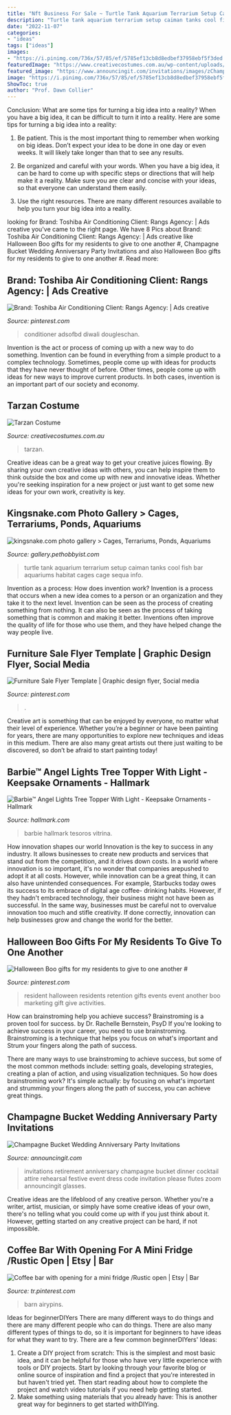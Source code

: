```yaml
---
title: "Nft Business For Sale ~ Turtle Tank Aquarium Terrarium Setup Caiman Tanks Cool Fish Bar Aquariums Habitat Cages Cage Sequa Info"
description: "Turtle tank aquarium terrarium setup caiman tanks cool fish bar aquariums habitat cages cage sequa info"
date: "2022-11-07"
categories:
- "ideas"
tags: ["ideas"]
images:
- "https://i.pinimg.com/736x/57/85/ef/5785ef13cb8d8edbef37958ebf5f3ded.jpg"
featuredImage: "https://www.creativecostumes.com.au/wp-content/uploads/2012/12/Tarzan-640x1024.jpg"
featured_image: "https://www.announcingit.com/invitations/images/zChampagne-Flutes-and-Ice-Bucket-Wedding-Anniversary-Party-Invitations.jpg"
image: "https://i.pinimg.com/736x/57/85/ef/5785ef13cb8d8edbef37958ebf5f3ded.jpg"
ShowToc: true
author: "Prof. Dawn Collier"
---
```



Conclusion: What are some tips for turning a big idea into a reality?
When you have a big idea, it can be difficult to turn it into a reality. Here are some tips for turning a big idea into a reality:
1. Be patient. This is the most important thing to remember when working on big ideas. Don’t expect your idea to be done in one day or even weeks. It will likely take longer than that to see any results.

2. Be organized and careful with your words. When you have a big idea, it can be hard to come up with specific steps or directions that will help make it a reality. Make sure you are clear and concise with your ideas, so that everyone can understand them easily.

3. Use the right resources. There are many different resources available to help you turn your big idea into a reality.

	

		
looking for Brand: Toshiba Air Conditioning Client: Rangs Agency: | Ads creative you've came to the right page. We have 8 Pics about Brand: Toshiba Air Conditioning Client: Rangs Agency: | Ads creative like Halloween Boo gifts for my residents to give to one another #, Champagne Bucket Wedding Anniversary Party Invitations and also Halloween Boo gifts for my residents to give to one another #. Read more:
		
    
## Brand: Toshiba Air Conditioning Client: Rangs Agency: | Ads Creative

<img loading=lazy src="https://i.pinimg.com/736x/e9/97/01/e99701326096daeed2a83189a7589e5c.jpg" onerror="this.onerror=null;this.src='https://tse2.mm.bing.net/th?id=OIP._2ohRzSFhGt5DdJexwI-1gAAAA&amp;pid=15.1';" alt="Brand: Toshiba Air Conditioning Client: Rangs Agency: | Ads creative">

_Source: pinterest.com_

>conditioner adsofbd diwali dougleschan. 

	

Invention is the act or process of coming up with a new way to do something. Invention can be found in everything from a simple product to a complex technology. Sometimes, people come up with ideas for products that they have never thought of before. Other times, people come up with ideas for new ways to improve current products. In both cases, invention is an important part of our society and economy.

    
## Tarzan Costume

<img loading=lazy src="https://www.creativecostumes.com.au/wp-content/uploads/2012/12/Tarzan-640x1024.jpg" onerror="this.onerror=null;this.src='https://tse1.mm.bing.net/th?id=OIP.bXgeQH6PAIU-0VgFnt32lgHaL2&amp;pid=15.1';" alt="Tarzan Costume">

_Source: creativecostumes.com.au_

>tarzan. 

	

Creative ideas can be a great way to get your creative juices flowing. By sharing your own creative ideas with others, you can help inspire them to think outside the box and come up with new and innovative ideas. Whether you're seeking inspiration for a new project or just want to get some new ideas for your own work, creativity is key.

    
## Kingsnake.com Photo Gallery &gt; Cages, Terrariums, Ponds, Aquariums

<img loading=lazy src="http://gallery.kingsnake.com/data/53619gatortank.jpg" onerror="this.onerror=null;this.src='https://tse3.mm.bing.net/th?id=OIP.-Mu1my4v5NditL-6tnj5vgHaFj&amp;pid=15.1';" alt="kingsnake.com photo gallery &gt; Cages, Terrariums, Ponds, Aquariums">

_Source: gallery.pethobbyist.com_

>turtle tank aquarium terrarium setup caiman tanks cool fish bar aquariums habitat cages cage sequa info. 

	

Invention as a process: How does invention work?
Invention is a process that occurs when a new idea comes to a person or an organization and they take it to the next level. Invention can be seen as the process of creating something from nothing. It can also be seen as the process of taking something that is common and making it better. Inventions often improve the quality of life for those who use them, and they have helped change the way people live.

    
## Furniture Sale Flyer Template | Graphic Design Flyer, Social Media

<img loading=lazy src="https://i.pinimg.com/736x/b0/8d/06/b08d062660c2b4990faa46ed2dca320c.jpg" onerror="this.onerror=null;this.src='https://tse1.mm.bing.net/th?id=OIP.amjLYMszeM4j0HmZ164UswHaKC&amp;pid=15.1';" alt="Furniture Sale Flyer Template | Graphic design flyer, Social media">

_Source: pinterest.com_

>. 

	

Creative art is something that can be enjoyed by everyone, no matter what their level of experience. Whether you’re a beginner or have been painting for years, there are many opportunities to explore new techniques and ideas in this medium. There are also many great artists out there just waiting to be discovered, so don’t be afraid to start painting today!

    
## Barbie™ Angel Lights Tree Topper With Light - Keepsake Ornaments - Hallmark

<img loading=lazy src="https://www.hallmark.com/dw/image/v2/AALB_PRD/on/demandware.static/-/Sites-hallmark-master/default/dw7480ce9d/images/finished-goods/Barbie-Angel-Lights-Tree-Topper-With-Light-root-7499QFM1233_QFM1233_1470_2.jpg_Source_Image.jpg?sw=1920" onerror="this.onerror=null;this.src='https://tse1.mm.bing.net/th?id=OIP.QOSYIQjjTDGgKPjmqOVm0gHaHa&amp;pid=15.1';" alt="Barbie™ Angel Lights Tree Topper With Light - Keepsake Ornaments - Hallmark">

_Source: hallmark.com_

>barbie hallmark tesoros vitrina. 

	

How innovation shapes our world
Innovation is the key to success in any industry. It allows businesses to create new products and services that stand out from the competition, and it drives down costs. In a world where innovation is so important, it's no wonder that companies arepushed to adopt it at all costs. However, while innovation can be a great thing, it can also have unintended consequences. For example, Starbucks today owes its success to its embrace of digital age coffee- drinking habits. However, if they hadn't embraced technology, their business might not have been as successful. In the same way, businesses must be careful not to overvalue innovation too much and stifle creativity. If done correctly, innovation can help businesses grow and change the world for the better.

    
## Halloween Boo Gifts For My Residents To Give To One Another #

<img loading=lazy src="https://i.pinimg.com/736x/7a/4d/65/7a4d659aaa436b7a082e56cc728886cd--resident-retention-halloween-boo.jpg" onerror="this.onerror=null;this.src='https://tse1.mm.bing.net/th?id=OIP.SlJ3jw3x3fgL-pvr7v6P1AHaJ3&amp;pid=15.1';" alt="Halloween Boo gifts for my residents to give to one another #">

_Source: pinterest.com_

>resident halloween residents retention gifts events event another boo marketing gift give activities. 

	

How can brainstroming help you achieve success?
Brainstroming is a proven tool for success. by Dr. Rachelle Bernstein, PsyD
If you're looking to achieve success in your career, you need to use brainstroming. Brainstroming is a technique that helps you focus on what's important and Strum your fingers along the path of success.

There are many ways to use brainstroming to achieve success, but some of the most common methods include: setting goals, developing strategies, creating a plan of action, and using visualization techniques. So how does brainstroming work? It's simple actually: by focusing on what's important and strumming your fingers along the path of success, you can achieve great things.

    
## Champagne Bucket Wedding Anniversary Party Invitations

<img loading=lazy src="https://www.announcingit.com/invitations/images/zChampagne-Flutes-and-Ice-Bucket-Wedding-Anniversary-Party-Invitations.jpg" onerror="this.onerror=null;this.src='https://tse4.mm.bing.net/th?id=OIP.Hc43w0G4fD8rzXSLGAFc1gAAAA&amp;pid=15.1';" alt="Champagne Bucket Wedding Anniversary Party Invitations">

_Source: announcingit.com_

>invitations retirement anniversary champagne bucket dinner cocktail attire rehearsal festive event dress code invitation please flutes zoom announcingit glasses. 

	

Creative ideas are the lifeblood of any creative person. Whether you're a writer, artist, musician, or simply have some creative ideas of your own, there's no telling what you could come up with if you just think about it. However, getting started on any creative project can be hard, if not impossible.

    
## Coffee Bar With Opening For A Mini Fridge /Rustic Open | Etsy | Bar

<img loading=lazy src="https://i.pinimg.com/736x/57/85/ef/5785ef13cb8d8edbef37958ebf5f3ded.jpg" onerror="this.onerror=null;this.src='https://tse4.mm.bing.net/th?id=OIP.cwtSrNsmMsP9QAy5Vlp5zAHaJ4&amp;pid=15.1';" alt="Coffee bar with opening for a mini fridge /Rustic open | Etsy | Bar">

_Source: tr.pinterest.com_

>barn airypins. 

	

Ideas for beginnerDIYers
There are many different ways to do things and there are many different people who can do things. There are also many different types of things to do, so it is important for beginners to have ideas for what they want to try. There are a few common beginnerDIYers' Ideas: 
1. Create a DIY project from scratch: This is the simplest and most basic idea, and it can be helpful for those who have very little experience with tools or DIY projects. Start by looking through your favorite blog or online source of inspiration and find a project that you're interested in but haven't tried yet. Then start reading about how to complete the project and watch video tutorials if you need help getting started. 
2. Make something using materials that you already have: This is another great way for beginners to get started withDIYing.

